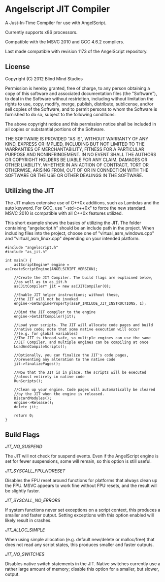 Angelscript JIT Compiler
========================
A Just-In-Time Compiler for use with AngelScript.

Currently supports x86 processors.

Compatible with the MSVC 2010 and GCC 4.6.2 compilers.

Last made compatible with revision 1173 of the AngelScript repository.

License
-------

Copyright (C) 2012 Blind Mind Studios

Permission is hereby granted, free of charge, to any person obtaining a copy of this software and associated documentation files (the "Software"), to deal in the Software without restriction, including without limitation the rights to use, copy, modify, merge, publish, distribute, sublicense, and/or sell copies of the Software, and to permit persons to whom the Software is furnished to do so, subject to the following conditions:

The above copyright notice and this permission notice shall be included in all copies or substantial portions of the Software.

THE SOFTWARE IS PROVIDED "AS IS", WITHOUT WARRANTY OF ANY KIND, EXPRESS OR IMPLIED, INCLUDING BUT NOT LIMITED TO THE WARRANTIES OF MERCHANTABILITY, FITNESS FOR A PARTICULAR PURPOSE AND NONINFRINGEMENT. IN NO EVENT SHALL THE AUTHORS OR COPYRIGHT HOLDERS BE LIABLE FOR ANY CLAIM, DAMAGES OR OTHER LIABILITY, WHETHER IN AN ACTION OF CONTRACT, TORT OR OTHERWISE, ARISING FROM, OUT OF OR IN CONNECTION WITH THE SOFTWARE OR THE USE OR OTHER DEALINGS IN THE SOFTWARE.

Utilizing the JIT
-----------------

The JIT makes extensive use of C++0x additions, such as Lambdas and the auto keyword. For GCC, use "-std=c++0x" to force the new standard. MSVC 2010 is compatible with all C++0x features utilized.

This short example shows the basics of utilizing the JIT. The folder containing "angelscript.h" should be an include path in the project.
When including files into the project, choose one of "virtual_asm_windows.cpp" and "virtual_asm_linux.cpp" depending on your intended platform.

    #include "angelscript.h"
    #include "as_jit.h"

    int main() {
        asIScriptEngine* engine = asCreateScriptEngine(ANGELSCRIPT_VERSION);

        //Create the JIT Compiler. The build flags are explained below,
        //as well as in as_jit.h
        asCJitCompiler* jit = new asCJITCompiler(0);

        //Enable JIT helper instructions; without these,
        //the JIT will not be invoked
        engine->SetEngineProperty(asEP_INCLUDE_JIT_INSTRUCTIONS, 1);

        //Bind the JIT compiler to the engine
        engine->SetJITCompiler(jit);

        //Load your scripts. The JIT will allocate code pages and build
        //native code; note that some native execution will occur
        //(e.g. for global variables)
        //The JIT is thread-safe, so multiple engines can use the same
        //JIT Compiler, and multiple engines can be compiling at once
        LoadAndCompileScripts();

        //Optionally, you can finalize the JIT's code pages,
        //preventing any alteration to the native code
        jit->finalizePages();

        //Now that the JIT is in place, the scripts will be executed
        //almost entirely in native code
        RunScripts();

        //Clean up your engine. Code pages will automatically be cleared
        //by the JIT when the engine is released.
        DiscardModules();
        engine->Release();
        delete jit;

        return 0;
    }

Build Flags
-----------

*JIT_NO_SUSPEND*

The JIT will not check for suspend events. Even if the AngelScript engine is set for fewer suspensions, some will remain, so this option is still useful.

*JIT_SYSCALL_FPU_NORESET*

Disables the FPU reset around functions for platforms that always clean up the FPU. MSVC appears to work fine without FPU resets, and the result will be slightly faster.

*JIT_SYSCALL_NO_ERRORS*

If system functions never set exceptions on a script context, this produces a smaller and faster output. Setting exceptions with this option enabled will likely result in crashes.

*JIT_ALLOC_SIMPLE*

When using simple allocation (e.g. default new/delete or malloc/free) that does not read any script states, this produces smaller and faster outputs.

*JIT_NO_SWITCHES*

Disables native switch statements in the JIT. Native switches currently use a rather large amount of memory; disable this option for a smaller, but slower, output.
